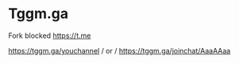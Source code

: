 # Tggm.ga
Fork blocked https://t.me

https://tggm.ga/youchannel / or / https://tggm.ga/joinchat/AaaAAaa
